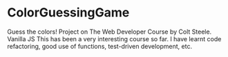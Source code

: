 # ColorGuessingGame
Guess the colors! Project on The Web Developer Course by Colt Steele. Vanilla JS
This has been a very interesting course so far. I have learnt code refactoring, good use of functions, test-driven development, etc.
